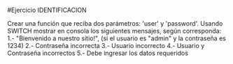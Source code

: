#Ejercicio IDENTIFICACION

Crear una función que reciba dos parámetros: 'user' y 'password'. Usando SWITCH
mostrar en consola los siguientes mensajes, según corresponda:
1.- "Bienvenido a nuestro sitio!", (si el usuario es "admin" y la contraseña es 1234)
2.- Contraseña incorrecta
3.- Usuario incorrecto
4.- Usuario y Contraseña incorrectos
5.- Debe ingresar los datos requeridos